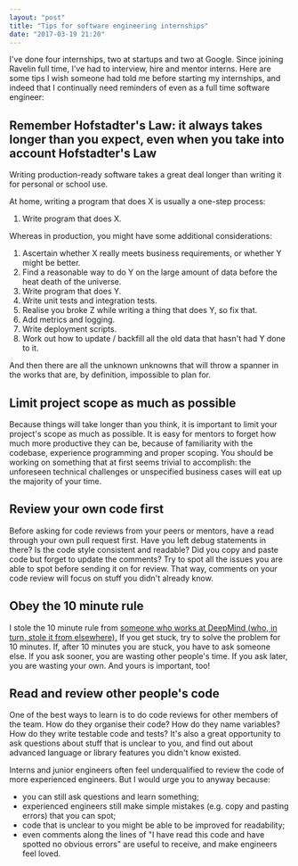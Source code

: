 ```yaml
---
layout: "post"
title: "Tips for software engineering internships"
date: "2017-03-19 21:20"
---
```


I've done four internships, two at startups and two at Google. Since joining Ravelin full time, I've had to interview, hire and mentor interns. Here are some tips I wish someone had told me before starting my internships, and indeed that I continually need reminders of even as a full time software engineer:

## Remember Hofstadter's Law: it always takes longer than you expect, even when you take into account Hofstadter's Law
Writing production-ready software takes a great deal longer than writing it for personal or school use.

At home, writing a program that does X is usually a one-step process:
1. Write program that does X.

Whereas in production, you might have some additional considerations:
1. Ascertain whether X really meets business requirements, or whether Y might be better.
2. Find a reasonable way to do Y on the large amount of data before the heat death of the universe.
3. Write program that does Y.
4. Write unit tests and integration tests.
5. Realise you broke Z while writing a thing that does Y, so fix that.
6. Add metrics and logging.
7. Write deployment scripts.
8. Work out how to update / backfill all the old data that hasn't had Y done to it.

And then there are all the unknown unknowns that will throw a spanner in the works that are, by definition, impossible to plan for.

## Limit project scope as much as possible

Because things will take longer than you think, it is important to limit your project's scope as much as possible. It is easy for mentors to forget how much more productive they can be, because of familiarity with the codebase, experience programming and proper scoping. You should be working on something that at first seems trivial to accomplish: the unforeseen technical challenges or unspecified business cases will eat up the majority of your time.

## Review your own code first

Before asking for code reviews from your peers or mentors, have a read through your own pull request first. Have you left debug statements in there? Is the code style consistent and readable? Did you copy and paste code but forget to update the comments? Try to spot all the issues you are able to spot before sending it on for review. That way, comments on your code review will focus on stuff you didn't already know.

## Obey the 10 minute rule
I stole the 10 minute rule from [someone who works at DeepMind (who, in turn, stole it from elsewhere).](https://www.reddit.com/r/MachineLearning/comments/4w6tsv/ama_we_are_the_google_brain_team_wed_love_to/d6diast/) If you get stuck, try to solve the problem for 10 minutes. If, after 10 minutes you are stuck, you have to ask someone else. If you ask sooner, you are wasting other people's time. If you ask later, you are wasting your own. And yours is important, too!

## Read and review other people's code 
One of the best ways to learn is to do code reviews for other members of the team. How do they organise their code? How do they name variables? How do they write testable code and tests? It's also a great opportunity to ask questions about stuff that is unclear to you, and find out about advanced language or library features you didn't know existed.

Interns and junior engineers often feel underqualified to review the code of more experienced engineers. But I would urge you to anyway because:
- you can still ask questions and learn something;
- experienced engineers still make simple mistakes (e.g. copy and pasting errors) that you can spot;
- code that is unclear to you might be able to be improved for readability;
- even comments along the lines of "I have read this code and have spotted no obvious errors" are useful to receive, and make engineers feel loved.
